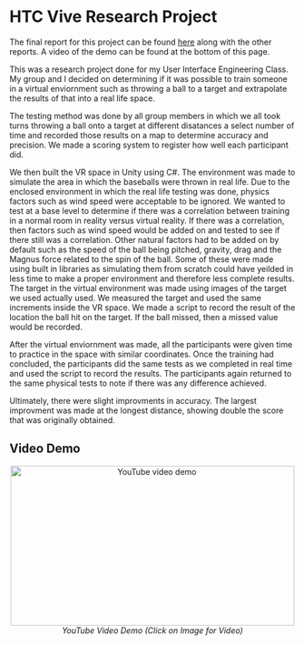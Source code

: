# HTC Vive Research Project

The final report for this project can be found [here](https://github.com/NawalJAhmed/HTC-Vive-Research-Project/blob/master/Reports/4th%20Report%20-%20Accuracy%20and%20Precision%20in%20Virtual%20Reality.pdf) along with the other reports. A video of the demo can be found at the bottom of this page.

This was a research project done for my User Interface Engineering Class. My group and I decided on determining if it was possible to train someone in a virtual enviornment such as throwing a ball to a target and extrapolate the results of that into a real life space.

The testing method was done by all group members in which we all took turns throwing a ball onto a target at different disatances a select number of time and recorded those results on a map to determine accuracy and precision. We made a scoring system to register how well each participant did.

We then built the VR space in Unity using C#. The environment was made to simulate the area in which the baseballs were thrown in real life. Due to the enclosed environment in which the real life testing was done, physics factors such as wind speed were acceptable to be ignored. We wanted to test at a base level to determine if there was a correlation between training in a normal room in reality versus virtual reality. If there was a correlation, then factors such as wind speed would be added on and tested to see if there still was a correlation. Other natural factors had to be added on by default such as the speed of the ball being pitched, gravity, drag and the Magnus force related to the spin of the ball. Some of these were made using built in libraries as simulating them from scratch could have yeilded in less time to make a proper environment and therefore less complete results. The target in the virtual environment was made using images of the target we used actually used. We measured the target and used the same increments inside the VR space. We made a script to record the result of the location the ball hit on the target. If the ball missed, then a missed value would be recorded.

After the virtual enviornment was made, all the participants were given time to practice in the space with similar coordinates. Once the training had concluded, the participants did the same tests as we completed in real time and used the script to record the results. The participants again returned to the same physical tests to note if there was any difference achieved.

Ultimately, there were slight improvments in accuracy. The largest improvment was made at the longest distance, showing double the score that was originally obtained.

## Video Demo

<p align="center">
  <a href="https://www.youtube.com/watch?v=lTSCO8_pkT0
  " target="_blank"><img src="https://user-images.githubusercontent.com/11577850/72565235-6bdeff80-387f-11ea-872c-05d02eaaef64.PNG" width="500" height="281.25"
  alt="YouTube video demo"/></a>
  <br>
  <em>YouTube Video Demo (Click on Image for Video) </em>
</p>
